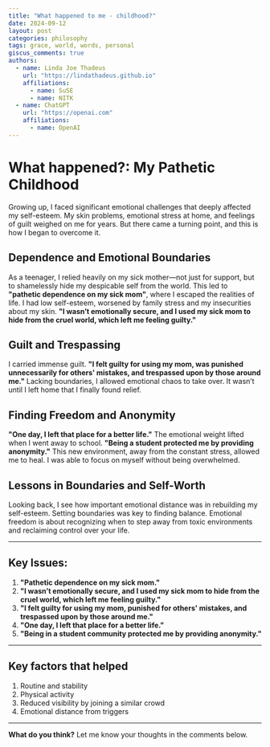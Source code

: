 ```yaml
---
title: "What happened to me - childhood?"
date: 2024-09-12
layout: post
categories: philosophy
tags: grace, world, words, personal
giscus_comments: true
authors:
  - name: Linda Joe Thadeus
    url: "https://lindathadeus.github.io"
    affiliations:
      - name: SuSE
      - name: NITK
  - name: ChatGPT
    url: "https://openai.com"
    affiliations:
      - name: OpenAI
---
```


# What happened?: My Pathetic Childhood 

Growing up, I faced significant emotional challenges that deeply affected my self-esteem. My skin problems, emotional stress at home, and feelings of guilt weighed on me for years. But there came a turning point, and this is how I began to overcome it.

## Dependence and Emotional Boundaries

As a teenager, I relied heavily on my sick mother—not just for support, but to shamelessly hide my despicable self from the world. This led to **"pathetic dependence on my sick mom"**, where I escaped the realities of life. I had low self-esteem, worsened by family stress and my insecurities about my skin. **"I wasn’t emotionally secure, and I used my sick mom to hide from the cruel world, which left me feeling guilty."**

## Guilt and Trespassing

I carried immense guilt. **"I felt guilty for using my mom, was punished unnecessarily for others' mistakes, and trespassed upon by those around me."** Lacking boundaries, I allowed emotional chaos to take over. It wasn’t until I left home that I finally found relief.

## Finding Freedom and Anonymity

**"One day, I left that place for a better life."** The emotional weight lifted when I went away to school. **"Being a student protected me by providing anonymity."** This new environment, away from the constant stress, allowed me to heal. I was able to focus on myself without being overwhelmed.

## Lessons in Boundaries and Self-Worth

Looking back, I see how important emotional distance was in rebuilding my self-esteem. Setting boundaries was key to finding balance. Emotional freedom is about recognizing when to step away from toxic environments and reclaiming control over your life.

---

## Key Issues:
1. **"Pathetic dependence on my sick mom."**
2. **"I wasn’t emotionally secure, and I used my sick mom to hide from the cruel world, which left me feeling guilty."**
3. **"I felt guilty for using my mom, punished for others' mistakes, and trespassed upon by those around me."**
4. **"One day, I left that place for a better life."**
5. **"Being in a student community protected me by providing anonymity."**

---
## Key factors that helped 

1. Routine and stability 
2. Physical activity 
3. Reduced visibility by joining a similar crowd
4. Emotional distance from triggers

---

**What do you think?** Let me know your thoughts in the comments below.